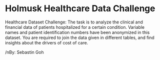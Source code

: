 # Holmusk Healthcare Data Challenge
Healthcare Dataset Challenge: The task is to analyze the clinical and financial data of patients hospitalized for a certain condition. Variable names and patient identification numbers have been anonymized in this dataset. You are required to join the data given in different tables, and find insights about the drivers of cost of care. 

/nBy: Sebastin Goh
